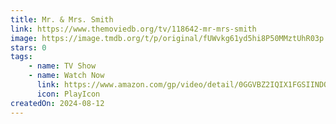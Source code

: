 ```yaml
---
title: Mr. & Mrs. Smith
link: https://www.themoviedb.org/tv/118642-mr-mrs-smith
image: https://image.tmdb.org/t/p/original/fUWvkg61yd5hi8P50MMztUhR03p.jpg
stars: 0
tags:
    - name: TV Show
    - name: Watch Now
      link: https://www.amazon.com/gp/video/detail/0GGVBZ2IQIX1FGSIINDQOQPNHI
      icon: PlayIcon
createdOn: 2024-08-12
---
```

